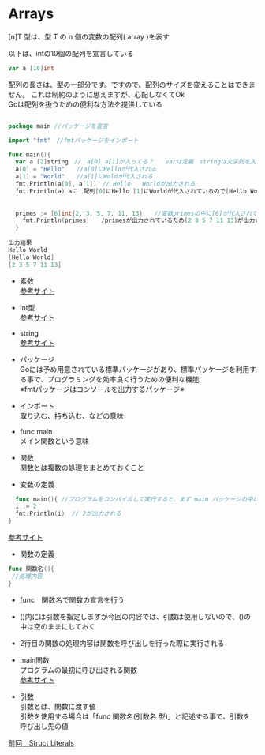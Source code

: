 # Arrays
[n]T 型は、型 T の n 個の変数の配列( array )を表す<br>

以下は、intの10個の配列を宣言している<br>

```go
var a [10]int
```

配列の長さは、型の一部分です。ですので、配列のサイズを変えることはできません。 これは制約のように思えますが、心配しなくてOk<br>Goは配列を扱うための便利な方法を提供している<br>

```go

package main //パッケージを宣言

import "fmt"　//fmtパッケージをインポート

func main(){　
  var a [2]string　//　a[0] a[1]が入ってる？　　varは定義　stringは文字列を入れ良いよと決まりがある
  a[0] = "Hello"　　//a[0]にHelloが代入される
  a[1] = "World"　　//a[1]にWoldが代入される
  fmt.Println(a[0], a[1])　// Hello　　Worldが出力される
  fmt.Println(a) aに　配列[0]にHello [1]にWorldが代入されているので[Hello World]が出力される
  
  
  primes := [6]int{2, 3, 5, 7, 11, 13}　　//変数primesの中に[6]が代入されている。６つの配列の中に{2, 3, 5, 7, 11, 13}　が入っている
    fmt.Println(primes)　　/primesが出力されているため[2 3 5 7 11 13]が出力される
  }
  
出力結果
Hello World
[Hello World]
[2 3 5 7 11 13]
```

- 素数<br>
<a href="https://ja.wikipedia.org/wiki/%E7%B4%A0%E6%95%B0">参考サイト</a><br>

- int型<br>
<a href="https://wa3.i-3-i.info/word14966.html">参考サイト</a><br>

- string<br>
<a href="https://wa3.i-3-i.info/word14965.html">参考サイト</a><br>


- パッケージ<br>
 Goには予め用意されている標準パッケージがあり、標準パッケージを利用する事で、プログラミングを効率良く行うための便利な機能<br>
 ※fmtパッケージはコンソールを出力するパッケージ※<br>
  
- インポート　<br>
取り込む、持ち込む、などの意味<br>
 
- func main<br>
 メイン関数という意味<br>
    
- 関数<br>
関数とは複数の処理をまとめておくこと<br>

- 変数の定義
```go
  func main(){ //プログラムをコンパイルして実行すると、まず main パッケージの中にある main()関数が実行される
  i := 2
  fmt.Println(i)  // 2が出力される
}
```
<a href="https://y-hiroyuki.xyz/go/variable/what-is-variable">参考サイト</a>


- 関数の定義
```go
func 関数名(){
 //処理内容
}
```
- func　関数名で関数の宣言を行う<br>
- ()内には引数を指定しますが今回の内容では、引数は使用しないので、()の中は空のままにしておく<br>
- 2行目の関数の処理内容は関数を呼び出しを行った際に実行される<br>

- main関数<br>
プログラムの最初に呼び出される関数<br>
<a href="https://zenn.dev/kubo_programmer/articles/990891ff3a43c5">参考サイト</a>

- 引数<br>
引数とは、関数に渡す値<br>
引数を使用する場合は「func 関数名(引数名 型)」と記述する事で、引数を呼び出し先の値<br>

<a href="https://github.com/morimotoyuuki111/Go3/blob/main/Struct%20Literals.md">前回　Struct Literals</a>



  

